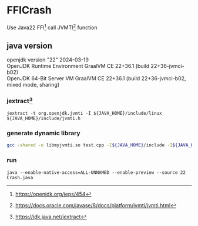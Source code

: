 # FFICrash

Use Java22 FFI[^1] call JVMTI[^2] function

## java version 
openjdk version "22" 2024-03-19 <br/>
OpenJDK Runtime Environment GraalVM CE 22+36.1 (build 22+36-jvmci-b02)<br/>
OpenJDK 64-Bit Server VM GraalVM CE 22+36.1 (build 22+36-jvmci-b02, mixed mode, sharing)

### jextract[^3]
```
jextract -t org.openjdk.jvmti -I ${JAVA_HOME}/include/linux ${JAVA_HOME}/include/jvmti.h
```

### generate dynamic library
```sh
gcc -shared -o libmyjvmti.so test.cpp -I${JAVA_HOME}/include -I${JAVA_HOME}/include/linux -fPIC
```

### run 
```
java --enable-native-access=ALL-UNNAMED --enable-preview --source 22 Crash.java
```



[^1]: https://openjdk.org/jeps/454
[^2]: https://docs.oracle.com/javase/8/docs/platform/jvmti/jvmti.html
[^3]: https://jdk.java.net/jextract
